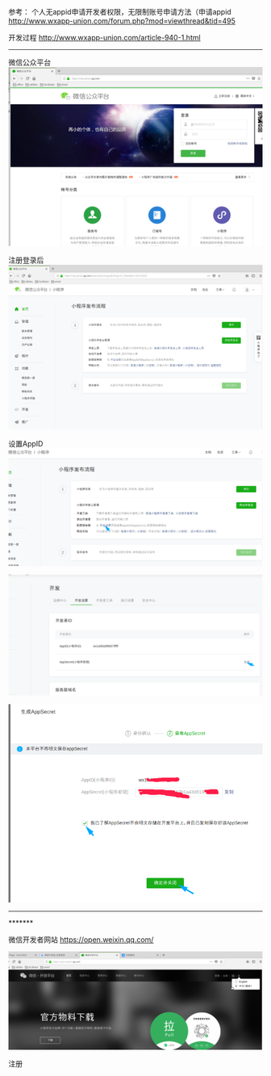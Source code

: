 
参考：
个人无appid申请开发者权限，无限制账号申请方法（申请appid
http://www.wxapp-union.com/forum.php?mod=viewthread&tid=495


开发过程
http://www.wxapp-union.com/article-940-1.html

---

微信公众平台 
![微信公众平台官网图片](img/DeepinScreenshot_select-area_20190820215229.png)


注册登录后
![小程序登录后管理后台图片](img/DeepinScreenshot_select-area_20190820220323.png)



设置AppID
![title](img/DeepinScreenshot_select-area_20190821215958.png)

![](img/DeepinScreenshot_select-area_20190821220513.png)

![](img/DeepinScreenshot_select-area_20190821220734.png)



---


\*******

微信开发者网站
https://open.weixin.qq.com/

![title](img/1566304656278-1566304656302.png)


注册


